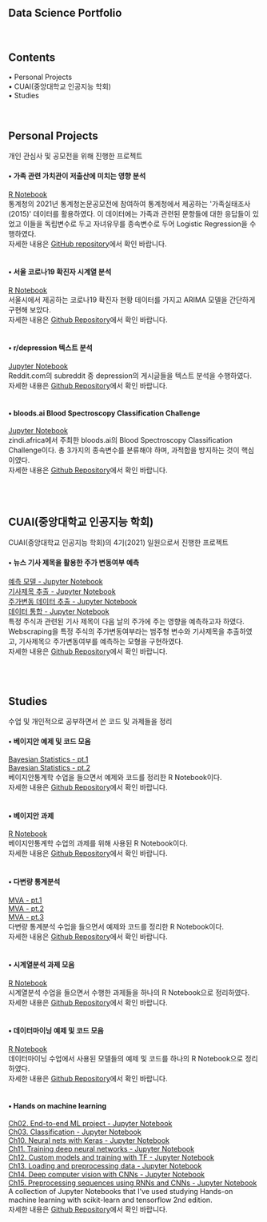 ## Data Science Portfolio

<br/>



## Contents

• Personal Projects  
• CUAI(중앙대학교 인공지능 학회)  
• Studies 

<br/>



## Personal Projects

개인 관심사 및 공모전을 위해 진행한 프로젝트


#### • 가족 관련 가치관이 저출산에 미치는 영향 분석

[R Notebook](https://htmlpreview.github.io/?https://github.com/jaeyonggy/R-Fertility/blob/main/Fertility_Analysis.nb.html)  
통계청의 2021년 통계청논문공모전에 참여하여 통계청에서 제공하는 '가족실태조사(2015)' 데이터를 활용하였다. 이 데이터에는 가족과 관련된 문항들에 대한 응답들이 있었고 이들을 독립변수로 두고 자녀유무를 종속변수로 두어 Logistic Regression을 수행하였다.  
자세한 내용은 [GitHub repository](https://github.com/jaeyonggy/R-Fertility)에서 확인 바랍니다.  
<br/>


#### • 서울 코로나19 확진자 시계열 분석

[R Notebook](https://htmlpreview.github.io/?https://github.com/jaeyonggy/TimeSeries-SeoulCovid-19/blob/main/Seoul_covid19_Timeseries.nb.html)  
서울시에서 제공하는 코로나19 확진자 현황 데이터를 가지고 ARIMA 모델을 간단하게 구현해 보았다.  
자세한 내용은 [Github Repository](https://github.com/jaeyonggy/TimeSeries-SeoulCovid-19)에서 확인 바랍니다.  
<br/>


#### • r/depression 텍스트 분석

[Jupyter Notebook](https://nbviewer.org/github/jaeyonggy/Project-RedditDepressionTextAnalysis/blob/main/depression_text_analysis.ipynb)  
Reddit.com의 subreddit 중 depression의 게시글들을 텍스트 분석을 수행하였다.  
자세한 내용은 [Github Repository](https://github.com/jaeyonggy/Project-RedditDepressionTextAnalysis)에서 확인 바랍니다.  
<br/>


#### • bloods.ai Blood Spectroscopy Classification Challenge

[Jupyter Notebook](https://nbviewer.org/github/jaeyonggy/Zindi_Classification/blob/main/pca_rf_xgb_cv_final.ipynb)  
zindi.africa에서 주최한 bloods.ai의 Blood Spectroscopy Classification Challenge이다. 총 3가지의 종속변수를 분류해야 하며, 과적합을 방지하는 것이 핵심이였다.  
자세한 내용은 [Github Repository](https://github.com/jaeyonggy/Zindi_Classification)에서 확인 바랍니다.  
<br/>

<br/>



## CUAI(중앙대학교 인공지능 학회)

CUAI(중앙대학교 인공지능 학회)의 4기(2021) 일원으로서 진행한 프로젝트


#### • 뉴스 기사 제목을 활용한 주가 변동여부 예측

[예측 모델 - Jupyter Notebook](https://nbviewer.org/github/jaeyonggy/CUAI-Headlines_TextAnalysis_For_StockPrice_Prediction/blob/main/tfidf_title_to_pred.ipynb)  
[기사제목 추출 - Jupyter Notebook](https://nbviewer.org/github/jaeyonggy/CUAI-Headlines_TextAnalysis_For_StockPrice_Prediction/blob/main/Web%20Scraping%20for%20headlines/data_title.ipynb)  
[주가변동 데이터 추출 - Jupyter Notebook](https://nbviewer.org/github/jaeyonggy/CUAI-Headlines_TextAnalysis_For_StockPrice_Prediction/blob/main/Web%20Scraping%20for%20headlines/data_stock.ipynb)  
[데이터 통합 - Jupyter Notebook](https://nbviewer.org/github/jaeyonggy/CUAI-Headlines_TextAnalysis_For_StockPrice_Prediction/blob/main/Web%20Scraping%20for%20headlines/data_merge.ipynb)  
특정 주식과 관련된 기사 제목이 다음 날의 주가에 주는 영향을 예측하고자 하였다. Webscraping을 특정 주식의 주가변동여부라는 범주형 변수와 기사제목을 추출하였고, 기사제목으 주가변동여부를 예측하는 모형을 구현하였다.  
자세한 내용은 [Github Repository](https://github.com/jaeyonggy/CUAI-Headlines_TextAnalysis_For_StockPrice_Prediction)에서 확인 바랍니다.  
<br/>

<br/>



## Studies

수업 및 개인적으로 공부하면서 쓴 코드 및 과제들을 정리


#### • 베이지안 예제 및 코드 모음

[Bayesian Statistics - pt.1](https://htmlpreview.github.io/?https://github.com/jaeyonggy/Studies/blob/main/Bayesian.nb.html)  
[Bayesian Statistics - pt.2](https://htmlpreview.github.io/?https://github.com/jaeyonggy/Studies/blob/main/Bayesian_pt2.nb.html)  
베이지안통계학 수업을 들으면서 예제와 코드를 정리한 R Notebook이다.  
자세한 내용은 [Github Repository](https://github.com/jaeyonggy/Studies)에서 확인 바랍니다.  
<br/>


#### • 베이지안 과제

[R Notebook](https://htmlpreview.github.io/?https://github.com/jaeyonggy/Studies/blob/main/Bayes_HW.nb.html)  
베이지안통계학 수업의 과제를 위해 사용된 R Notebook이다.  
자세한 내용은 [Github Repository](https://github.com/jaeyonggy/Studies)에서 확인 바랍니다.  
<br/>


#### • 다변량 통계분석

[MVA - pt.1](https://htmlpreview.github.io/?https://github.com/jaeyonggy/Studies/blob/main/MVA.nb.html)  
[MVA - pt.2](https://htmlpreview.github.io/?https://github.com/jaeyonggy/Studies/blob/main/MVA2.nb.html)  
[MVA - pt.3](https://htmlpreview.github.io/?https://github.com/jaeyonggy/Studies/blob/main/MVA3.nb.html)  
다변량 통계분석 수업을 들으면서 예제와 코드를 정리한 R Notebook이다.    
자세한 내용은 [Github Repository](https://github.com/jaeyonggy/Studies)에서 확인 바랍니다.  
<br/>


#### • 시계열분석 과제 모음 

[R Notebook](https://htmlpreview.github.io/?https://github.com/jaeyonggy/Studies/blob/main/Timeseries.nb.html)  
시계열분석 수업을 들으면서 수행한 과제들을 하나의 R Notebook으로 정리하였다.  
자세한 내용은 [Github Repository](https://github.com/jaeyonggy/Studies)에서 확인 바랍니다.  
<br/>


#### • 데이터마이닝 예제 및 코드 모음 

[R Notebook](https://htmlpreview.github.io/?https://github.com/jaeyonggy/Studies/blob/main/datamining_notebook.nb.html)  
데이터마이닝 수업에서 사용된 모델들의 예제 및 코드를 하나의 R Notebook으로 정리하였다.  
자세한 내용은 [Github Repository](https://github.com/jaeyonggy/Studies)에서 확인 바랍니다.  
<br/>


#### • Hands on machine learning

[Ch02. End-to-end ML project - Jupyter Notebook](https://nbviewer.org/github/jaeyonggy/Studies/blob/main/ML/02_end_to_end_machine_learning_project.ipynb)  
[Ch03. Classification - Jupyter Notebook](https://nbviewer.org/github/jaeyonggy/Studies/blob/main/ML/03_classification.ipynb)  
[Ch10. Neural nets with Keras - Jupyter Notebook](https://nbviewer.org/github/jaeyonggy/Studies/blob/main/ML/10_neural_nets_with_keras.ipynb)  
[Ch11. Training deep neural networks - Jupyter Notebook](https://nbviewer.org/github/jaeyonggy/Studies/blob/main/ML/11_training_deep_neural_networks.ipynb)  
[Ch12. Custom models and training with TF - Jupyter Notebook](https://nbviewer.org/github/jaeyonggy/Studies/blob/main/ML/12_custom_models_and_training_with_tensorflow.ipynb)  
[Ch13. Loading and preprocessing data - Jupyter Notebook](https://nbviewer.org/github/jaeyonggy/Studies/blob/main/ML/13_loading_and_preprocessing_data.ipynb)  
[Ch14. Deep computer vision with CNNs - Jupyter Notebook](https://nbviewer.org/github/jaeyonggy/Studies/blob/main/ML/14_deep_computer_vision_with_cnns.ipynb)  
[Ch15. Preprocessing sequences using RNNs and CNNs - Jupyter Notebook](https://nbviewer.org/github/jaeyonggy/Studies/blob/main/ML/15_processing_sequences_using_rnns_and_cnns.ipynb)  
A collection of Jupyter Notebooks that I've used studying Hands-on machine learning with scikit-learn and tensorflow 2nd edition.  
자세한 내용은 [Github Repository](https://github.com/jaeyonggy/Studies)에서 확인 바랍니다.  
<br/>

<br/>


